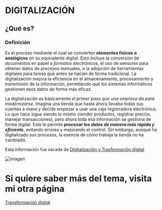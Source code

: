# DIGITALIZACIÓN
## ¿Qué es?

### Definición
Es el proceso mediante el cual se convierten **elementos físicos o analógicos** en su equivalente digital. Esto incluye la conversión de documentos en papel a _formatos electrónicos_, el uso de sensores para obtener datos de procesos manuales, o la adopción de herramientas digitales para tareas que antes se hacían de forma tradicional.
La digitalización mejora la eficiencia en el almacenamiento, procesamiento y transmisión de la información, permitiendo que los sistemas informáticos gestionen esos datos de forma más eficaz.

La digitalización es básicamente _el primer paso que una empresa da para modernizarse_. Imagina una tienda que hasta ahora llevaba todas sus cuentas a mano y decide empezar a usar una caja registradora electrónica.
Lo que hace sigue siendo lo mismo (vender productos, registrar precios, manejar transacciones), pero ahora toda esa información se gestiona de forma digital. 
Esto le permite ***procesar los datos de manera más rápida y eficiente***, evitando errores y mejorando el control. 
Sin embargo, aunque ha digitalizado sus procesos, la esencia de cómo trabaja la tienda no ha cambiado.

Esta información fue sacada de [Digitalización y Trasformación digital](https://ies-rafael-alberti.github.io/digitalizacion-gs/docs/glosario/digitalizacion/)


![imagen](https://ies-rafael-alberti.github.io/digitalizacion-gs/docs/glosario/assets/digitalizacion-transformacion.png)


# Si quiere saber más del tema, visita mi otra página 
[Transformación digital](https://lmrocio.github.io/Digitalizaci-n/Transformacion)
